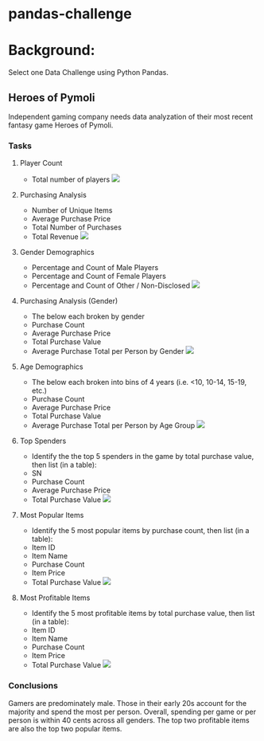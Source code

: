 # pandas-challenge

# Background: 
Select one Data Challenge using Python Pandas. 

## Heroes of Pymoli 
Independent gaming company needs data analyzation of their most recent fantasy game Heroes of Pymoli. 

### Tasks
1) Player Count
    * Total number of players
![](https://github.com/staceyj118/pandas-challenge/blob/main/Images/PlayerCount.PNG?raw=true)


2) Purchasing Analysis
    * Number of Unique Items
    * Average Purchase Price
    * Total Number of Purchases
    * Total Revenue
![](https://github.com/staceyj118/pandas-challenge/blob/main/Images/PurchaseTotal.PNG?raw=true)


3) Gender Demographics 
    * Percentage and Count of Male Players
    * Percentage and Count of Female Players
    * Percentage and Count of Other / Non-Disclosed
![](https://github.com/staceyj118/pandas-challenge/blob/main/Images/GenderDemographics.PNG?raw=true)


4) Purchasing Analysis (Gender)
    * The below each broken by gender
    * Purchase Count
    * Average Purchase Price
    * Total Purchase Value
    * Average Purchase Total per Person by Gender
![](https://github.com/staceyj118/pandas-challenge/blob/main/Images/PurchaseGender.PNG?raw=true)


5) Age Demographics
    * The below each broken into bins of 4 years (i.e. &lt;10, 10-14, 15-19, etc.)
    * Purchase Count
    * Average Purchase Price
    * Total Purchase Value
    * Average Purchase Total per Person by Age Group
![](https://github.com/staceyj118/pandas-challenge/blob/main/Images/AgeDemographics.PNG?raw=true)


6) Top Spenders
    * Identify the the top 5 spenders in the game by total purchase value, then list (in a table):
    * SN
    * Purchase Count
    * Average Purchase Price
    * Total Purchase Value
![](https://github.com/staceyj118/pandas-challenge/blob/main/Images/TopSpenders.PNG?raw=true)


7) Most Popular Items
    * Identify the 5 most popular items by purchase count, then list (in a table):
    * Item ID
    * Item Name
    * Purchase Count
    * Item Price
    * Total Purchase Value
![](https://github.com/staceyj118/pandas-challenge/blob/main/Images/MostPopularItem.PNG?raw=true)


8) Most Profitable Items
    * Identify the 5 most profitable items by total purchase value, then list (in a table):
    * Item ID
    * Item Name
    * Purchase Count
    * Item Price
    * Total Purchase Value
![](https://github.com/staceyj118/pandas-challenge/blob/main/Images/MostProfitableItem.PNG?raw=true)


### Conclusions 
Gamers are predominately male. Those in their early 20s account for the majority and spend the most per person. Overall, spending per game or per person is within 40 cents across all genders. The top two profitable items are also the top two popular items. 


